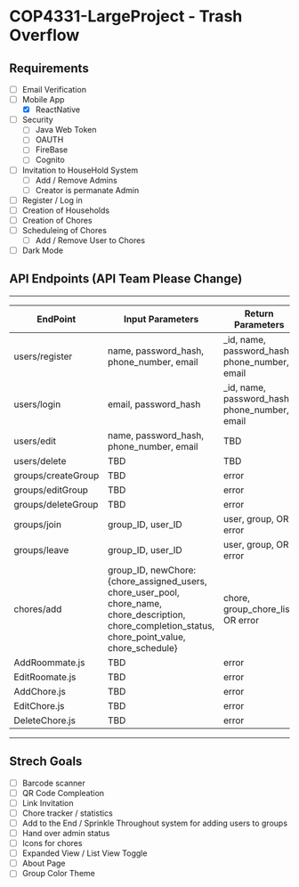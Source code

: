 # COP4331-LargeProject - Trash Overflow

## Requirements
- [ ] Email Verification
- [ ] Mobile App
  - [x] ReactNative
- [ ] Security
  - [ ] Java Web Token
  - [ ] OAUTH
  - [ ] FireBase
  - [ ] Cognito
- [ ] Invitation to HouseHold System
  - [ ] Add / Remove Admins
  - [ ] Creator is permanate Admin
- [ ] Register / Log in
- [ ] Creation of Households
- [ ] Creation of Chores
- [ ] Scheduleing of Chores
  - [ ] Add / Remove User to Chores
- [ ] Dark Mode

## API Endpoints (API Team Please Change)

***

| EndPoint | Input Parameters | Return Parameters
| -------- | ---------------- | --------------
| users/register | name, password_hash, phone_number, email | _id, name, password_hash, phone_number, email
| users/login | email, password_hash | _id, name, password_hash, phone_number, email
| users/edit | name, password_hash, phone_number, email | TBD
| users/delete | TBD | TBD
| groups/createGroup | TBD | error
| groups/editGroup | TBD | error
| groups/deleteGroup | TBD | error
| groups/join | group_ID, user_ID | user, group, OR error
| groups/leave | group_ID, user_ID | user, group, OR error
| chores/add | group_ID, newChore: {chore_assigned_users, chore_user_pool, chore_name, chore_description, chore_completion_status, chore_point_value, chore_schedule} | chore, group_chore_list, OR error
| AddRoommate.js | TBD | error
| EditRoomate.js | TBD | error
| AddChore.js | TBD | error
| EditChore.js | TBD | error
| DeleteChore.js | TBD | error

***

## Strech Goals
- [ ] Barcode scanner
- [ ] QR Code Compleation
- [ ] Link Invitation
- [ ] Chore tracker / statistics 
- [ ] Add to the End / Sprinkle Throughout system for adding users to groups
- [ ] Hand over admin status
- [ ] Icons for chores
- [ ] Expanded View / List View Toggle
- [ ] About Page 
- [ ] Group Color Theme